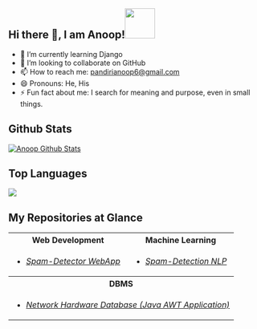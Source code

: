 ## Hi there 👋, I am Anoop!<img height="60" width="60" src="https://media.tenor.com/images/3e59cfdbe7cdcbd397a59eb103b1e976/tenor.gif" />
<!--
**ANOOP-PANDIRI/ANOOP-PANDIRI** is a ✨ _special_ ✨ repository because its `README.md` (this file) appears on your GitHub profile.

Here are some ideas to get you started:

- 🔭 I’m currently working on ...
- 🌱 I’m currently learning ...
- 👯 I’m looking to collaborate on ...
- 🤔 I’m looking for help with ...
- 💬 Ask me about ...
- 📫 How to reach me: ...
- 😄 Pronouns: ...
- ⚡ Fun fact: ...
-->
- 🌱 I’m currently learning Django
- 👯 I’m looking to collaborate on GitHub
- 📫 How to reach me: pandirianoop6@gmail.com
- 😄 Pronouns: He, His
- ⚡ Fun fact about me: I search for meaning and purpose, even in small things.

## Github Stats
<a href="https://github.com/anoop-pandiri">
<img align="center" alt="Anoop Github Stats" src="https://github-readme-stats.vercel.app/api?username=anoop-pandiri&&show_icons=true&title_color=ffffff&icon_color=34eb4f&text_color=daf7dc&bg_color=151519">
</a>

## Top Languages
<a href="https://github.com/anoop-pandiri">
  <img align="center" src="https://github-readme-stats.vercel.app/api/top-langs/?username=anoop-pandiri&&show_icons=true&title_color=ffffff&icon_color=34eb4f&text_color=daf7dc&bg_color=151519">
</a>

## My Repositories at Glance

<table>
  <tr>
    <th>Web Development</th>
    <th>Machine Learning</th>
  </tr>
  <tr>
    <td> 
      <ul>
        <li><a target="_blank" href = "https://github.com/anoop-pandiri/spam-detector"><i>Spam-Detector WebApp</i></a></li>
      </ul> 
    </td>
    <td>
      <ul>
        <li><a target="_blank" href="https://github.com/anoop-pandiri/spam-detector-nlp"><i>Spam-Detection NLP</i></a></li>
      </ul>
    </td>
  </tr>
  <tr>
    <th colspan="2">DBMS</th>
  </tr>
  <tr>
    <td colspan="2"> 
      <ul>
        <li><a target="_blank" href = "https://github.com/anoop-pandiri/DBMS-PROJECT"><i>Network Hardware Database (Java AWT Application)</i></a></li>
      </ul> 
    </td>
  </tr>
</table>
